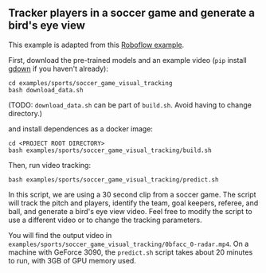 ## Tracker players in a soccer game and generate a bird's eye view

This example is adapted from this [Roboflow example](https://github.com/roboflow/sports/tree/main).

First, download the pre-trained models and an example video (`pip` install [gdown](https://pypi.org/project/gdown/) if you haven't already):

```
cd examples/sports/soccer_game_visual_tracking
bash download_data.sh
```

(TODO: `download_data.sh` can be part of `build.sh`. Avoid having to change directory.)

and install dependences as a docker image:

```
cd <PROJECT ROOT DIRECTORY>
bash examples/sports/soccer_game_visual_tracking/build.sh
```

Then, run video tracking:

```
bash examples/sports/soccer_game_visual_tracking/predict.sh
```

In this script, we are using a 30 second clip from a soccer game. The script will track the pitch and players, identify the team, goal keepers, referee, and ball, and generate a bird's eye view video. Feel free to modify the script to use a different video or to change the tracking parameters.

You will find the output video in `examples/sports/soccer_game_visual_tracking/0bfacc_0-radar.mp4`. On a machine with GeForce 3090, the `predict.sh` script takes about 20 minutes to run, with 3GB of GPU memory used.